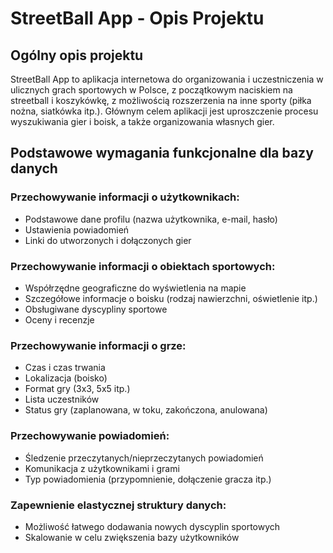 # StreetBall App - Opis Projektu

## Ogólny opis projektu

StreetBall App to aplikacja internetowa do organizowania i uczestniczenia w ulicznych grach sportowych w Polsce, z początkowym naciskiem na streetball i koszykówkę, z możliwością rozszerzenia na inne sporty (piłka nożna, siatkówka itp.). Głównym celem aplikacji jest uproszczenie procesu wyszukiwania gier i boisk, a także organizowania własnych gier.

## Podstawowe wymagania funkcjonalne dla bazy danych

### Przechowywanie informacji o użytkownikach:
- Podstawowe dane profilu (nazwa użytkownika, e-mail, hasło)
- Ustawienia powiadomień
- Linki do utworzonych i dołączonych gier

### Przechowywanie informacji o obiektach sportowych:
- Współrzędne geograficzne do wyświetlenia na mapie
- Szczegółowe informacje o boisku (rodzaj nawierzchni, oświetlenie itp.)
- Obsługiwane dyscypliny sportowe
- Oceny i recenzje

### Przechowywanie informacji o grze:
- Czas i czas trwania
- Lokalizacja (boisko)
- Format gry (3x3, 5x5 itp.)
- Lista uczestników
- Status gry (zaplanowana, w toku, zakończona, anulowana)

### Przechowywanie powiadomień:
- Śledzenie przeczytanych/nieprzeczytanych powiadomień
- Komunikacja z użytkownikami i grami
- Typ powiadomienia (przypomnienie, dołączenie gracza itp.)

### Zapewnienie elastycznej struktury danych:
- Możliwość łatwego dodawania nowych dyscyplin sportowych
- Skalowanie w celu zwiększenia bazy użytkowników
